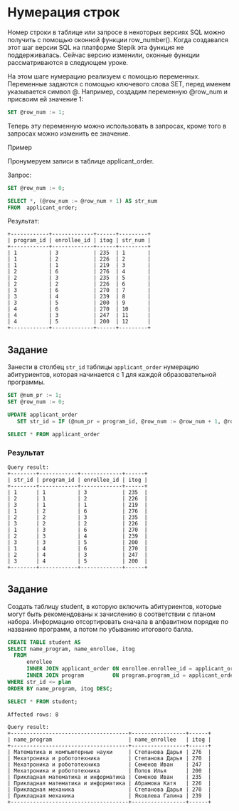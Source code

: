 # Нумерация строк

Номер строки в таблице или запросе в некоторых версиях SQL можно получить с помощью оконной функции  row_number().  Когда создавался этот шаг версии SQL на платформе Stepik эта функция не поддерживалась. Сейчас версию изменили, оконные функции рассматриваются в следующем уроке.

На этом шаге нумерацию реализуем с помощью переменных.  Переменные задаются с помощью ключевого слова SET,  перед именем указывается символ @. Например, создадим переменную @row_num и присвоим ей значение 1:

```SQL
SET @row_num := 1;
```

Теперь эту переменную можно использовать в запросах,  кроме того в запросах можно изменить ее значение. 

Пример

Пронумеруем записи в таблице applicant_order.

Запрос:
```SQL
SET @row_num := 0;

SELECT *, (@row_num := @row_num + 1) AS str_num
FROM  applicant_order;
```

Результат:
```
+------------+-------------+------+---------+
| program_id | enrollee_id | itog | str_num |
+------------+-------------+------+---------+
| 1          | 3           | 235  | 1       |
| 1          | 2           | 226  | 2       |
| 1          | 1           | 219  | 3       |
| 2          | 6           | 276  | 4       |
| 2          | 3           | 235  | 5       |
| 2          | 2           | 226  | 6       |
| 3          | 6           | 270  | 7       |
| 3          | 4           | 239  | 8       |
| 3          | 5           | 200  | 9       |
| 4          | 6           | 270  | 10      |
| 4          | 3           | 247  | 11      |
| 4          | 5           | 200  | 12      |
+------------+-------------+------+---------+
```

## Задание

Занести в столбец ```str_id``` таблицы ```applicant_order``` нумерацию абитуриентов, которая начинается с 1 для каждой образовательной программы.

```SQL
SET @num_pr := 1;
SET @row_num := 0;

UPDATE applicant_order
   SET str_id = IF (@num_pr = program_id, @row_num := @row_num + 1, @row_num := 1 AND  @num_pr := program_id);

SELECT * FROM applicant_order
```

### Результат
```
Query result:
+--------+------------+-------------+------+
| str_id | program_id | enrollee_id | itog |
+--------+------------+-------------+------+
| 1      | 1          | 3           | 235  |
| 2      | 1          | 2           | 226  |
| 3      | 1          | 1           | 219  |
| 1      | 2          | 6           | 276  |
| 2      | 2          | 3           | 235  |
| 3      | 2          | 2           | 226  |
| 1      | 3          | 6           | 270  |
| 2      | 3          | 4           | 239  |
| 3      | 3          | 5           | 200  |
| 1      | 4          | 6           | 270  |
| 2      | 4          | 3           | 247  |
| 3      | 4          | 5           | 200  |
+--------+------------+-------------+------+
```

## Задание

Создать таблицу student,  в которую включить абитуриентов, которые могут быть рекомендованы к зачислению  в соответствии с планом набора. Информацию отсортировать сначала в алфавитном порядке по названию программ, а потом по убыванию итогового балла.

```SQL
CREATE TABLE student AS
SELECT name_program, name_enrollee, itog
  FROM 
      enrollee 
      INNER JOIN applicant_order ON enrollee.enrollee_id = applicant_order.enrollee_id
      INNER JOIN program         ON program.program_id = applicant_order.program_id
WHERE str_id <= plan
ORDER BY name_program, itog DESC;

SELECT * FROM student;
```

```
Affected rows: 8

Query result:
+-------------------------------------+-----------------+------+
| name_program                        | name_enrollee   | itog |
+-------------------------------------+-----------------+------+
| Математика и компьютерные науки     | Степанова Дарья | 276  |
| Мехатроника и робототехника         | Степанова Дарья | 270  |
| Мехатроника и робототехника         | Семенов Иван    | 247  |
| Мехатроника и робототехника         | Попов Илья      | 200  |
| Прикладная математика и информатика | Семенов Иван    | 235  |
| Прикладная математика и информатика | Абрамова Катя   | 226  |
| Прикладная механика                 | Степанова Дарья | 270  |
| Прикладная механика                 | Яковлева Галина | 239  |
+-------------------------------------+-----------------+------+
```